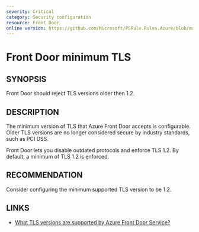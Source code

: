 ```yaml
---
severity: Critical
category: Security configuration
resource: Front Door
online version: https://github.com/Microsoft/PSRule.Rules.Azure/blob/main/docs/rules/en/Azure.FrontDoor.MinTLS.md
---
```


# Front Door minimum TLS

## SYNOPSIS

Front Door should reject TLS versions older then 1.2.

## DESCRIPTION

The minimum version of TLS that Azure Front Door accepts is configurable.
Older TLS versions are no longer considered secure by industry standards, such as PCI DSS.

Front Door lets you disable outdated protocols and enforce TLS 1.2.
By default, a minimum of TLS 1.2 is enforced.

## RECOMMENDATION

Consider configuring the minimum supported TLS version to be 1.2.

## LINKS

- [What TLS versions are supported by Azure Front Door Service?](https://docs.microsoft.com/en-us/azure/frontdoor/front-door-faq#what-tls-versions-are-supported-by-azure-front-door-service)
